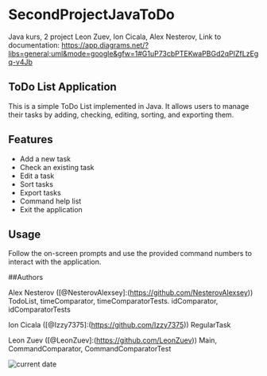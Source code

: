 # SecondProjectJavaToDo
Java kurs, 2 project
Leon Zuev, Ion Cicala, Alex Nesterov, 
Link to documentation: https://app.diagrams.net/?libs=general;uml&mode=google&gfw=1#G1uP73cbPTEKwaPBGd2qPIZfLzEgq-v4Jb
## ToDo List Application
This is a simple ToDo List implemented in Java.
It allows users to manage their tasks by adding,
checking, editing, sorting, and exporting them.

## Features
- Add a new task
- Check an existing task
- Edit a task
- Sort tasks
- Export tasks
- Command help list
- Exit the application

## Usage
Follow the on-screen prompts
and use the provided command numbers
to interact with the application.

##Authors

Alex Nesterov ([@NesterovAlexsey]:(https://github.com/NesterovAlexsey))
TodoList, timeComparator, timeComparatorTests. idComparator, idComparatorTests

Ion Cicala ([@Izzy7375]:(https://github.com/Izzy7375))
RegularTask

Leon Zuev ([@LeonZuev]:(https://github.com/LeonZuev))
Main, CommandComparator, CommandComparatorTest

![current date](https://img.shields.io/badge/date-2023.03.30-green)
